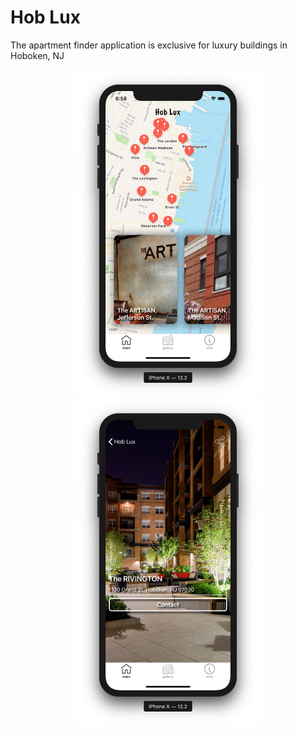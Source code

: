 # Hob Lux

The apartment finder application is exclusive for luxury buildings in Hoboken, NJ

<p align="center">
    <img src="/img/main.png" width="300"> <img src="/img/two.png" width="300">
</p>

